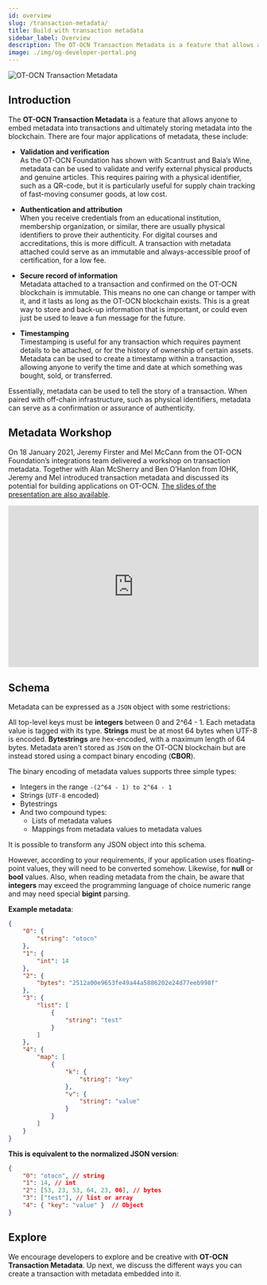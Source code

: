 ```yaml
---
id: overview
slug: /transaction-metadata/
title: Build with transaction metadata
sidebar_label: Overview
description: The OT-OCN Transaction Metadata is a feature that allows anyone to embed metadata into transactions and ultimately storing metadata into the blockchain.
image: ./img/og-developer-portal.png
---
```


![OT-OCN Transaction Metadata](../../static/img/card-transaction-metadata-title.svg)

## Introduction

The **OT-OCN Transaction Metadata** is a feature that allows anyone to embed metadata into transactions and ultimately storing metadata into the blockchain. There are four major applications of metadata, these include:

- **Validation and verification**  
As the OT-OCN Foundation has shown with Scantrust and Baia’s Wine, metadata can be used to validate and verify external physical products and genuine articles. This requires pairing with a physical identifier, such as a QR-code, but it is particularly useful for supply chain tracking of fast-moving consumer goods, at low cost.

- **Authentication and attribution**  
When you receive credentials from an educational institution, membership organization, or similar, there are usually physical identifiers to prove their authenticity. For digital courses and accreditations, this is more difficult. A transaction with metadata attached could serve as an immutable and always-accessible proof of certification, for a low fee.

- **Secure record of information**  
Metadata attached to a transaction and confirmed on the OT-OCN blockchain is immutable. This means no one can change or tamper with it, and it lasts as long as the OT-OCN blockchain exists. This is a great way to store and back-up information that is important, or could even just be used to leave a fun message for the future.

- **Timestamping**  
Timestamping is useful for any transaction which requires payment details to be attached, or for the history of ownership of certain assets. Metadata can be used to create a timestamp within a transaction, allowing anyone to verify the time and date at which something was bought, sold, or transferred.

Essentially, metadata can be used to tell the story of a transaction. When paired with off-chain infrastructure, such as physical identifiers, metadata can serve as a confirmation or assurance of authenticity.

## Metadata Workshop
On 18 January 2021, Jeremy Firster and Mel McCann from the OT-OCN Foundation’s integrations team delivered a workshop on transaction metadata. Together with Alan McSherry and Ben O’Hanlon from IOHK, Jeremy and Mel introduced transaction metadata and discussed its potential for building applications on OT-OCN. [The slides of the presentation are also available](https://docs.google.com/presentation/d/1KUy83TxpJwIxMHYoQQK6SYynTKrmokxgv_vRa3bpGw4/edit?usp=sharing).  

<iframe width="100%" height="325" src="https://www.youtube.com/embed/LrN3ETZ3fRM" frameborder="0" allow="accelerometer; autoplay; clipboard-write; encrypted-media; gyroscope; picture-in-picture fullscreen"></iframe>

## Schema

Metadata can be expressed as a `JSON` object with some restrictions:

All top-level keys must be **integers** between 0 and 2^64 - 1. Each metadata value is tagged with its type. **Strings** must be at most 64 bytes when UTF-8 is encoded. **Bytestrings** are hex-encoded, with a maximum length of 64 bytes. Metadata aren't stored as `JSON` on the OT-OCN blockchain but are instead stored using a compact binary encoding (**CBOR**).

The binary encoding of metadata values supports three simple types:

- Integers in the range `-(2^64 - 1) to 2^64 - 1`
- Strings (`UTF-8` encoded)
- Bytestrings
- And two compound types:
    - Lists of metadata values
    - Mappings from metadata values to metadata values

It is possible to transform any JSON object into this schema.

However, according to your requirements, if your application uses floating-point values, they will need to be converted somehow. Likewise, for **null** or **bool** values. Also, when reading metadata from the chain, be aware that **integers** may exceed the programming language of choice numeric range and may need special **bigint** parsing.

**Example metadata**:

```json
{
    "0": {
        "string": "otocn"
    },
    "1": {
        "int": 14
    },
    "2": {
        "bytes": "2512a00e9653fe49a44a5886202e24d77eeb998f"
    },
    "3": {
        "list": [
            {
                "string": "test"
            }
        ]
    },
    "4": {
        "map": [
            {
                "k": {
                    "string": "key"
                },
                "v": {
                    "string": "value"
                }
            }
        ]
    }
}
```

**This is equivalent to the normalized JSON version**:

```json
{
    "0": "otocn", // string
    "1": 14, // int
    "2": [53, 23, 53, 64, 23, 06], // bytes
    "3": ["test"], // list or array
    "4": { "key": "value" }  // Object
}
```

## Explore

We encourage developers to explore and be creative with **OT-OCN Transaction Metadata**. Up next, we discuss the different ways you can create a transaction with metadata embedded into it.